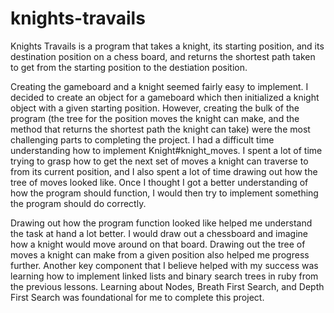 # knights-travails

Knights Travails is a program that takes a knight, its starting position, and its destination position on a chess board, and returns the shortest path taken to get from the starting position to the destiation position.

Creating the gameboard and a knight seemed fairly easy to implement. I decided to create an object for a gameboard which then initialized a knight object with a given starting position. However, creating the bulk of the program (the tree for the position moves the knight can make, and the method that returns the shortest path the knight can take) were the most challenging parts to completing the project. I had a difficult time understanding how to implement Knight#knight_moves. I spent a lot of time trying to grasp how to get the next set of moves a knight can traverse to from its current position, and I also spent a lot of time drawing out how the tree of moves looked like. Once I thought I got a better understanding of how the program should function, I would then try to implement something the program should do correctly.

Drawing out how the program function looked like helped me understand the task at hand a lot better. I would draw out a chessboard and imagine how a knight would move around on that board. Drawing out the tree of moves a knight can make from a given position also helped me progress further. Another key component that I believe helped with my success was learning how to implement linked lists and binary search trees in ruby from the previous lessons. Learning about Nodes, Breath First Search, and Depth First Search was foundational for me to complete this project.
